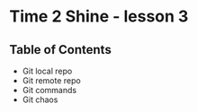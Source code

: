 # Time 2 Shine - lesson 3

## Table of Contents

* Git local repo
* Git remote repo
* Git commands
* Git chaos
